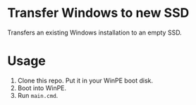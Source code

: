 # Transfer Windows to new SSD
Transfers an existing Windows installation to an empty SSD.

# Usage
1. Clone this repo. Put it in your WinPE boot disk.
2. Boot into WinPE.
3. Run `main.cmd`.
